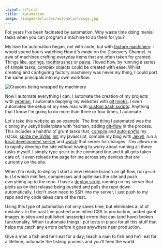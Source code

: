 ```yaml
---
layout: article
title:  Automation
image: /images/articles/automation/cogs.jpg
---
```


For years I've been facinated by automation. Why waste time doing menial tasks when you can program a machine to do them for you?

My love for automation began, not with code, but with [factory machinery](REWORD). I would spend hours watching *How it's made* on the Discovery Channel, in awe of machines crafting everyday items that are often taken for granted. Things like, [springs](https://www.youtube.com/watch?v=omLKbKakDoY), [toothbrushes](https://www.youtube.com/watch?v=p9HFmle54eQ) or [pasta](https://www.youtube.com/watch?v=75bfUmqx82s). I loved how, by running a series of simple tasks, complex objects could be created with ease. Whilst creating and configuring factory machinery was never my thing, I could port the same principals into my own workflow.

![Crayons being wrapped by machinery](/images/articles/automation/crayons.gif)

Now I automate everything I can; I automate the creation of my projects with [yeoman](#), I automate deplying my websites with [git hooks](#), I even automated the setup of my new mac with [custom bash scripts](#). Anything that I know I'm going to do more than three or four times, I automate.

Let's take this website as an example. The first thing I automated was the cloning my Jekyll boilerplate with Yeoman, adding [git-flow](#) in the process. This includes a handful of grunt tasks that, [compile](#) and [auto-prefix](#) my (s)css, [sprite my SVGs](#), [lint](#) my javascript, compile my blog with [Jekyll](#), run a [local development server](#) and [watch](#) that server for changes. This allows me to rapidly develop the site without having to worry about running all these tasks myself. I simply type `grunt` in the command line and it all gets taken care of. It even reloads the page for me across any devices that are currently on the site.

When I'm ready to deploy I start a new release branch on git flow, run `grunt build` which minifies, compresses and optimises the site and push everything up to the repo. I have a [deploy script](#) running on my server that picks up on that release being pushed and pulls the repo down automatically, I don't even need to SSH into my server, I just push to my repo and my code takes care of the rest.

Using this type of automation not only saves time, but eliminates a lot of mistakes. In the past I've pushed unminified CSS to production, added giant images to sites and published javascript errors that can (and have) broken functionality. When I automate things I put tests in place for all this stuff that helps me catch any errors before it goes anywhere near production.

Give a man a fish and he'll eat for a day; teach a man to fish and he'll eat for a lifetime; automate the fishing process and you'll feed the world.